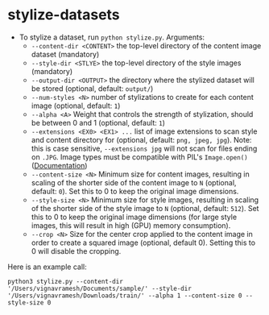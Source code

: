 # stylize-datasets

- To stylize a dataset, run `python stylize.py`.
  Arguments:
  - `--content-dir <CONTENT>` the top-level directory of the content image dataset (mandatory)
  - `--style-dir <STLYE>` the top-level directory of the style images (mandatory)
  - `--output-dir <OUTPUT>` the directory where the stylized dataset will be stored (optional, default: `output/`)
  - `--num-styles <N>` number of stylizations to create for each content image (optional, default: `1`)
  - `--alpha <A>` Weight that controls the strength of stylization, should be between 0 and 1 (optional, default: `1`)
  - `--extensions <EX0> <EX1> ...` list of image extensions to scan style and content directory for (optional, default: `png, jpeg, jpg`). Note: this is case sensitive, `--extensions jpg` will not scan for files ending on `.JPG`. Image types must be compatible with PIL's `Image.open()` ([Documentation](https://pillow.readthedocs.io/en/5.1.x/handbook/image-file-formats.html))
  - `--content-size <N>` Minimum size for content images, resulting in scaling of the shorter side of the content image to `N` (optional, default: `0`). Set this to 0 to keep the original image dimensions.
  - `--style-size <N>` Minimum size for style images, resulting in scaling of the shorter side of the style image to `N` (optional, default: `512`). Set this to 0 to keep the original image dimensions (for large style images, this will result in high (GPU) memory consumption).
  - `--crop <N>` Size for the center crop applied to the content image in order to create a squared image (optional, default 0). Setting this to 0 will disable the cropping.

Here is an example call:

```
python3 stylize.py --content-dir '/Users/vignavramesh/Documents/sample/' --style-dir '/Users/vignavramesh/Downloads/train/' --alpha 1 --content-size 0 --style-size 0
```
